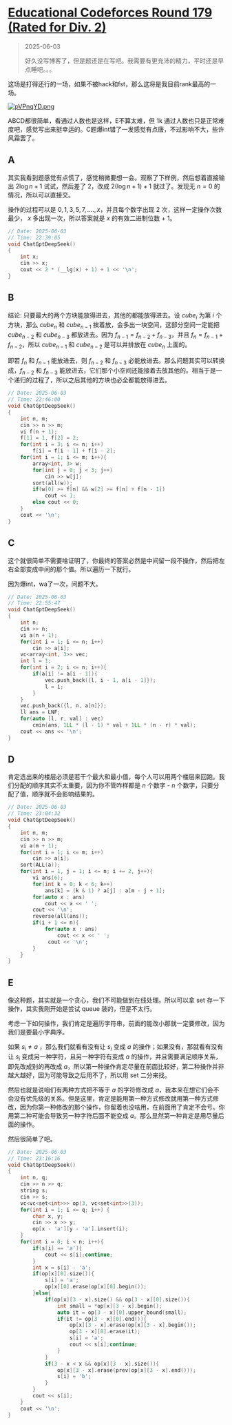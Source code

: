 # [Educational Codeforces Round 179 (Rated for Div. 2)](https://codeforces.com/contest/2111)

> 2025-06-03
>
> 好久没写博客了，但是题还是在写吧。我需要有更充沛的精力，平时还是早点睡吧。。。

这场是打得还行的一场，如果不被hack和fst，那么这将是我目前rank最高的一场。

[![pVPnqYD.png](https://s21.ax1x.com/2025/06/04/pVPnqYD.png)](https://imgse.com/i/pVPnqYD)

ABCD都很简单，看通过人数也是这样，E不算太难，但 1k 通过人数也只是正常难度吧，感觉写出来挺幸运的。C题爆int错了一发感觉有点唐，不过影响不大，些许风霜罢了。

## A

其实我看到题感觉有点慌了，感觉稍微要想一会。观察了下样例，然后想着直接输出 $2\log{n} + 1$ 试试，然后差了 2，改成 $2(\log{n} + 1) + 1$ 就过了。发现无 $n = 0$ 的情况，所以可以直接交。

操作的过程可以是 $0, 1, 3, 5, 7, ...., x$，并且每个数字出现 2 次，这样一定操作次数最少， $x$ 多出现一次，所以答案就是 $x$ 的有效二进制位数 + 1。

```cpp
// Date: 2025-06-03
// Time: 22:39:05
void ChatGptDeepSeek()
{
    int x;
    cin >> x;
    cout << 2 * (__lg(x) + 1) + 1 << '\n';
}
```

## B

结论: 只要最大的两个方块能放得进去，其他的都能放得进去。设 $cube_i$ 为第 $i$ 个方块，那么 $cube_n$ 和 $cube_{n-1}$ 挨着放，会多出一块空间，这部分空间一定能把 $cube_{n-2}$ 和 $cube_{n-3}$ 都放进去。因为 $f_{n-1} = f_{n-2} + f_{n-3}$，并且 $f_{n} = f_{n-1} + f_{n-2}$，所以 $cube_{n-1}$ 和 $cube_{n-2}$ 是可以并排放在 $cube_{n}$ 上面的。

即若 $f_{n}$ 和 $f_{n-1}$ 能放进去，则 $f_{n-2}$ 和 $f_{n-3}$ 必能放进去。那么问题其实可以转换成，$f_{n-2}$ 和 $f_{n-3}$ 能放进去，它们那个小空间还能接着去放其他的。相当于是一个递归的过程了，所以之后其他的方块也必全都能放得进去。

```cpp
// Date: 2025-06-03
// Time: 22:46:00
void ChatGptDeepSeek()
{
    int n, m;
    cin >> n >> m;
    vi f(n + 1);
    f[1] = 1, f[2] = 2;
    for(int i = 3; i <= n; i++)
        f[i] = f[i - 1] + f[i - 2];
    for(int i = 1; i <= m; i++){
        array<int, 3> w;
        for(int j = 0; j < 3; j++)
            cin >> w[j];
        sort(all(w));
        if(w[0] >= f[n] && w[2] >= f[n] + f[n - 1])
            cout << 1;
        else cout << 0;
    }
    cout << '\n';
}
```

## C

这个就很简单不需要啥证明了，你最终的答案必然是中间留一段不操作，然后把左右全部变成中间的那个值。所以遍历一下就行。

因为爆int，wa了一次，问题不大。

```cpp
// Date: 2025-06-03
// Time: 22:55:47
void ChatGptDeepSeek()
{
    int n;
    cin >> n;
    vi a(n + 1);
    for(int i = 1; i <= n; i++)
        cin >> a[i];
    vc<array<int, 3>> vec;
    int l = 1;
    for(int i = 2; i <= n; i++){
        if(a[i] != a[i - 1]){
            vec.push_back({l, i - 1, a[i - 1]});
            l = i;
        }
    }
    vec.push_back({l, n, a[n]});
    ll ans = LNF;
    for(auto [l, r, val] : vec)
        cmin(ans, 1LL * (l - 1) * val + 1LL * (n - r) * val);
    cout << ans << '\n';
}
```

## D

肯定选出来的楼层必须是若干个最大和最小值，每个人可以用两个楼层来回跑。我们分配的顺序其实不太重要，因为你不管咋样都是 $n$ 个数字 - $n$ 个数字，只要分配了值，顺序就不会影响结果的。

```cpp
// Date: 2025-06-03
// Time: 23:04:32
void ChatGptDeepSeek()
{
    int n, m;
    cin >> n >> m;
    vi a(m + 1);
    for(int i = 1; i <= m; i++)
        cin >> a[i];
    sort(ALL(a));
    for(int i = 1, j = 1; i <= n; i += 2, j++){
        vi ans(6);
        for(int k = 0; k < 6; k++)
            ans[k] = (k & 1) ? a[j] : a[m - j + 1];
        for(auto x : ans)
            cout << x << ' ';
        cout << '\n';
        reverse(all(ans));
        if(i + 1 <= n){
            for(auto x : ans)
                cout << x << ' ';
             cout << '\n';
        }
    }
}
```

## E

像这种题，其实就是一个贪心，我们不可能做到在线处理。所以可以拿 set 存一下操作，其实我刚开始是尝试 queue 装的，但是不太行。

考虑一下如何操作，我们肯定是遍历字符串，前面的能改小那就一定要修改，因为我们是要最小字典序。

如果 $s_i \ne a$ ，那么我们就看有没有让 $s_i$ 变成 $a$ 的操作；如果没有，那就看有没有让 $s_i$ 变成另一种字符，且另一种字符有变成 $a$ 的操作，并且需要满足顺序关系，即先改成别的再改成 $a$，所以第一种操作肯定尽量在前面比较好，第二种操作并非越大越好，因为可能导致之后用不了，所以用 set 二分来找。

然后也就是说咱们有两种方式把不等于 $a$ 的字符修改成 $a$，我本来在想它们会不会没有优先级的关系。但是这里，肯定是能用第一种方式修改就用第一种方式修改，因为你第一种修改的那个操作，你留着也没啥用，在前面用了肯定不会亏。你用第二种可能会导致另一种字符后面不能变成 $a$。那么显然第一种肯定是用尽量后面的操作。

然后很简单了吧。

```cpp
// Date: 2025-06-03
// Time: 23:16:16
void ChatGptDeepSeek()
{
    int n, q;
    cin >> n >> q;
    string s;
    cin >> s;
    vc<vc<set<int>>> op(3, vc<set<int>>(3));
    for(int i = 1; i <= q; i++) {
        char x, y;
        cin >> x >> y;
        op[x - 'a'][y - 'a'].insert(i);
    }
    for(int i = 0; i < n; i++){
        if(s[i] == 'a'){
            cout << s[i];continue;
        }
        int x = s[i] - 'a'; 
        if(op[x][0].size()){
            s[i] = 'a';
            op[x][0].erase(op[x][0].begin());
        }else{
            if(op[x][3 - x].size() && op[3 - x][0].size()){
                int small = *op[x][3 - x].begin();
                auto it = op[3 - x][0].upper_bound(small);
                if(it != op[3 - x][0].end()){
                    op[x][3 - x].erase(op[x][3 - x].begin());
                    op[3 - x][0].erase(it);
                    s[i] = 'a';
                    cout << s[i];continue;
                }
            }
            if(3 - x < x && op[x][3 - x].size()){
                op[x][3 - x].erase(prev(op[x][3 - x].end()));
                s[i] = 'b';
            }
        }
        cout << s[i];
    }
    cout << '\n';
}
```